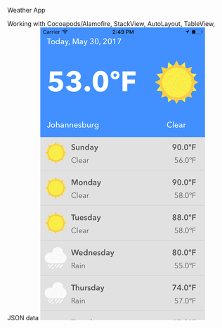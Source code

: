 Weather App

Working with Cocoapods/Alamofire, StackView, AutoLayout, TableView, JSON data
![Rainy Shiny Cloudy](https://github.com/kenaramaki/iOS10-Swift3-Udemy-Course/blob/master/screenshots/img-rainyshiny.png?raw=true "Rainy Shiny Cloudy")
